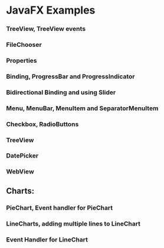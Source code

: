 # JavaFX Examples

### TreeView, TreeView events

### FileChooser

### Properties

### Binding, ProgressBar and ProgressIndicator

### Bidirectional Binding and using Slider

### Menu, MenuBar, MenuItem and SeparatorMenuItem

### Checkbox, RadioButtons

### TreeView

### DatePicker

### WebView

## Charts: 
### PieChart, Event handler for PieChart
### LineCharts, adding multiple lines to LineChart
### Event Handler for LineChart
###
